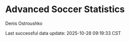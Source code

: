 # Advanced Soccer Statistics
Denis Ostroushko

<!-- gfm -->

Last successful data update: 2025-10-28 09:19:33 CST
